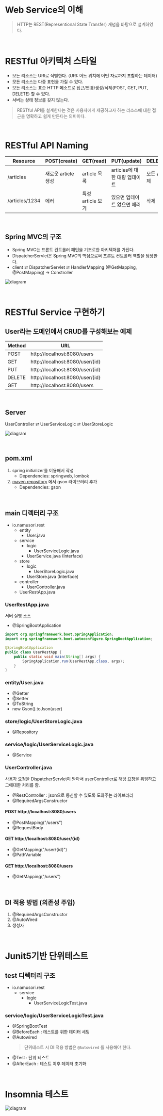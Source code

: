 # Web Service의 이해

> HTTP는 REST(Representional State Transfer) 개념을 바탕으로 설계하였다.
 
<br>

# RESTful 아키텍처 스타일
- 모든 리소스는 URI로 식별한다. (URI: 어느 위치에 어떤 자료까지 포함하는 데이터)
- 모든 리소스는 다중 표현을 가질 수 있다.
- 모든 리소스는 표준 HTTP 메소드로 접근/변경/생성/삭제(POST, GET, PUT, DELETE) 할 수 있다.
- 서버는 상태 정보를 갖지 않는다.

> RESTful API를 설계한다는 것은 사용자에게 제공하고자 하는 리소스에 대한 접근을 명확하고 쉽게 만든다는 의미이다.

<br>

# RESTful API Naming

| Resource       | POST(create)   | GET(read)     | PUT(update)          | DELETE(delete) |
|----------------|----------------|---------------|----------------------|----------------|
| /articles      | 새로운 article 생성 | article 목록    | articles에 대한 대량 업데이트 | 모든 articles 삭제 |
| /articles/1234 | 에러             | 특정 article 보기 | 있으면 업데이트 없으면 에러      | 삭제             |

<br>

## Spring MVC의 구조
- Spring MVC는 프론트 컨트롤러 패턴을 기초로한 아키텍처를 가진다.
- DispatcherServlet은 Spring MVC의 핵심으로써 프론트 컨트롤러 역할을 담당한다.
- client ⇄ DispatcherServlet ⇄ HandlerMapping (@GetMapping, @PostMapping) → Constroller

![diagram](./img/9_flow.png)

<br>

# RESTful Service 구현하기

## User라는 도메인에서 CRUD를 구성해보는 예제

| Method | URL                               |
|--------|-----------------------------------|
| POST   | http://localhost:8080/users       |
| GET    | http://localhost:8080/user/{id}   |
| PUT    | http://localhost:8080/user/{id}   |
| DELETE | http://localhost:8080/user/{id}   |
| GET    | http://localhost:8080/users       |

<br>

## Server
UserController ⇄ UserServiceLogic ⇄ UserStoreLogic

![diagram](./img/2_class_diagram.PNG)

<br>

## pom.xml
1. spring initializer를 이용해서 작성
    - Dependencies: springweb, lombok
2. [maven repository](https://mvnrepository.com/) 에서 gson 라이브러리 추가
   - Dependencies: gson

<br>

## main 디렉터리 구조
- io.namusori.rest
  - entity
    - User.java
  - service
    - logic
      - UserServiceLogic.java
    - UserService.java (Interface)
  - store
    - logic
      - UserStoreLogic.java
    - UserStore.java (Interface)
  - controller
    - UserController.java
  - UserRestApp.java

### UserRestApp.java
서버 실행 소스
- @SpringBootApplication
```java
import org.springframework.boot.SpringApplication;
import org.springframework.boot.autoconfigure.SpringBootApplication;

@SpringBootApplication
public class UserRestApp {
    public static void main(String[] args) {
        SpringApplication.run(UserRestApp.class, args);
    }
}
```

### entity/User.java
- @Getter
- @Setter
- @ToString
- new Gson().toJson(user)

### store/logic/UserStoreLogic.java
- @Repository

### service/logic/UserServiceLogic.java
- @Service

### UserController.java
사용자 요청을 DispatcherServlet이 받아서 userController로 해당 요청을 위임하고 그에대한 처리를 함.

- @RestController : json으로 통신할 수 있도록 도와주는 라이브러리
- @RequiredArgsConstructor

#### POST http://localhost:8080/users
- @PostMapping("/users")
- @RequestBody

#### GET http://localhost:8080/user/{id}
- @GetMapping("/user/{id}")
- @PathVariable

#### GET http://localhost:8080/users
- @GetMapping("/users")

<br>

## DI 적용 방법 (의존성 주입)
1. @RequiredArgsConstructor
2. @AutoWired
3. 생성자

<br>

# Junit5기반 단위테스트

## test 디렉터리 구조
- io.namusori.rest
  - service
    - logic
      - UserServiceLogicTest.java

### service/logic/UserServiceLogicTest.java
- @SpringBootTest
- @BeforeEach : 테스트를 위한 데이터 세팅
- @Autowired
  > 단위테스트 시 DI 적용 방법은 `@Autowired` 를 사용해야 한다.
- @Test : 단위 테스트
- @AfterEach : 테스트 이후 데이터 초기화

<br>

# Insomnia 테스트

![diagram](./img/9_insomnia.png)